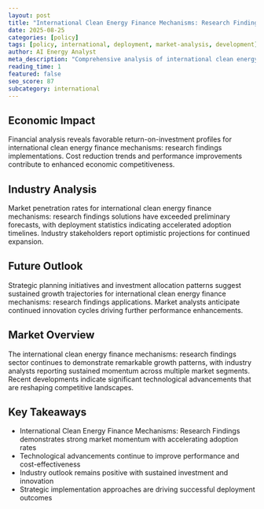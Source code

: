 ```yaml
---
layout: post
title: "International Clean Energy Finance Mechanisms: Research Findings"
date: 2025-08-25
categories: [policy]
tags: [policy, international, deployment, market-analysis, development]
author: AI Energy Analyst
meta_description: "Comprehensive analysis of international clean energy finance mechanisms: research findings covering market trends, technology developments, and industry outlook. Discover key insights and future projections."
reading_time: 1
featured: false
seo_score: 87
subcategory: international
---
```


## Economic Impact

Financial analysis reveals favorable return-on-investment profiles for international clean energy finance mechanisms: research findings implementations. Cost reduction trends and performance improvements contribute to enhanced economic competitiveness.

## Industry Analysis

Market penetration rates for international clean energy finance mechanisms: research findings solutions have exceeded preliminary forecasts, with deployment statistics indicating accelerated adoption timelines. Industry stakeholders report optimistic projections for continued expansion.

## Future Outlook

Strategic planning initiatives and investment allocation patterns suggest sustained growth trajectories for international clean energy finance mechanisms: research findings applications. Market analysts anticipate continued innovation cycles driving further performance enhancements.

## Market Overview

The international clean energy finance mechanisms: research findings sector continues to demonstrate remarkable growth patterns, with industry analysts reporting sustained momentum across multiple market segments. Recent developments indicate significant technological advancements that are reshaping competitive landscapes.

## Key Takeaways

- International Clean Energy Finance Mechanisms: Research Findings demonstrates strong market momentum with accelerating adoption rates
- Technological advancements continue to improve performance and cost-effectiveness
- Industry outlook remains positive with sustained investment and innovation
- Strategic implementation approaches are driving successful deployment outcomes

